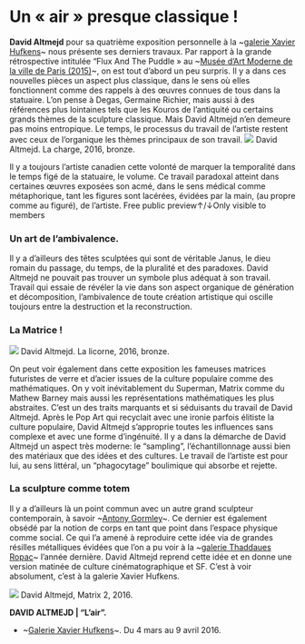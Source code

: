 # 

# Un « air » presque classique !
**David Altmejd** pour sa quatrième exposition personnelle à la ~[galerie Xavier Hufkens](http://www.xavierhufkens.com/exhibitions/2016-03-david-altmejd)~ nous présente ses derniers travaux.
Par rapport à la grande rétrospective intitulée “Flux And The Puddle » au ~[Musée d’Art Moderne de la ville de Paris \(2015\)](http://www.mam.paris.fr/fr/expositions/exposition-david-altmejd?archive=1)~, on est tout d’abord un peu surpris. Il y a dans ces nouvelles pièces un aspect plus classique, dans le sens où elles fonctionnent comme des rappels à des œuvres connues de tous dans la statuaire. L’on pense à Degas, Germaine Richier, mais aussi à des références plus lointaines tels que les Kouros de l’antiquité ou certains grands thèmes de la sculpture classique. Mais David Altmejd n’en demeure pas moins entropique. Le temps, le processus du travail de l’artiste restent avec ceux de l’organique les thèmes principaux de son travail.
![](david-altmejd-l-air/david-altmejd--sculpture--art--contemporary-art--solo-show--xavier-hufkens--brussels--2016.191.jpg)
David Altmejd. La charge, 2016, bronze.
 
Il y a toujours l’artiste canadien cette volonté de marquer la temporalité dans le temps figé de la statuaire, le volume. Ce travail paradoxal atteint dans certaines œuvres exposées son acmé, dans le sens médical comme métaphorique, tant les figures sont lacérées, évidées par la main, (au propre comme au figuré), de l’artiste.
Free public preview↑/↓Only visible to members
### Un art de l’ambivalence.
Il y a d’ailleurs des têtes sculptées qui sont de véritable Janus, le dieu romain du passage, du temps, de la pluralité et des paradoxes. David Altmejd ne pouvait pas trouver un symbole plus adéquat à son travail. Travail qui essaie de révéler la vie dans son aspect organique de génération et décomposition, l’ambivalence de toute création artistique qui oscille toujours entre la destruction et la reconstruction.
### La Matrice !
![](david-altmejd-l-air/david-altmejd--sculpture--art--contemporary-art--solo-show--xavier-hufkens--brussels--2016.076.jpg)
David Altmejd. La licorne, 2016, bronze.
 
On peut voir également dans cette exposition les fameuses matrices futuristes de verre et d’acier issues de la culture populaire comme des mathématiques. On y voit inévitablement du Superman, Matrix comme du Mathew Barney mais aussi les représentations mathématiques les plus abstraites. C’est un des traits marquants et si séduisants du travail de David Altmejd. Après le Pop Art qui recyclait avec une ironie parfois élitiste la culture populaire, David Altmejd s’approprie toutes les influences sans complexe et avec une forme d’ingénuité.
Il y a dans la démarche de David Altmejd un aspect très moderne: le “sampling”, l’échantillonnage aussi bien des matériaux que des idées et des cultures. Le travail de l’artiste est pour lui, au sens littéral, un “phagocytage” boulimique qui absorbe et rejette.
### La sculpture comme totem
Il y a d’ailleurs là un point commun avec un autre grand sculpteur contemporain, à savoir ~[Antony Gormley](https://www.artefields.net/antony-gormley-second-body-les-corps-abstraits/)~. Ce dernier est également obsédé par la notion de corps en tant que point dans l’espace physique comme social. Ce qui l’a amené à reproduire cette idée via de grandes résilles métalliques évidées que l’on a pu voir à la ~[galerie Thaddaues Ropac](http://ropac.net/exhibition/space-out)~ l’année dernière. David Altmejd reprend cette idée et en donne une version matinée de culture cinématographique et SF. C’est à voir absolument, c’est à la galerie Xavier Hufkens.

![](david-altmejd-l-air/david-altmejd-sculpture-art-contemporary-art-solo-show-xavier-hufkens-brussels-2016.187-1024x682.jpg)
David Altmejd, Matrix 2, 2016.
 

**DAVID ALTMEJD | “L’air”.**
* ~[Galerie Xavier Hufkens](http://www.xavierhufkens.com/)~. Du 4 mars au 9 avril 2016.
